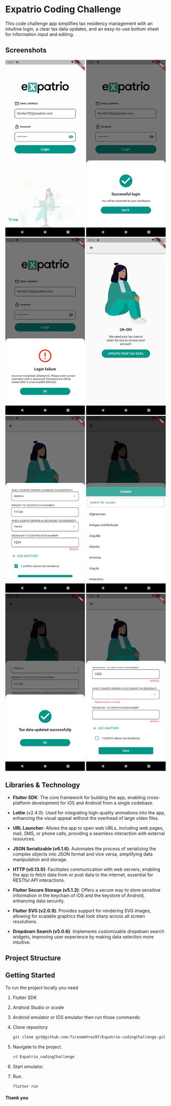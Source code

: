 # Expatrio Coding Challenge

This code challenge app simplifies tax residency management with an intuitive login, a clear tax data updates, and an easy-to-use bottom sheet for information input and editing.
## Screenshots

<img src="screenshots/01.png" width=250 /> <img src="screenshots/02.png" width=250 />
<img src="screenshots/03.png" width=250 /> <img src="screenshots/04.png" width=250 />
<img src="screenshots/05.png" width=250 /> <img src="screenshots/06.png" width=250 />
<img src="screenshots/07.png" width=250 /> <img src="screenshots/08.png" width=250 />

## Libraries & Technology

- **Flutter SDK**: The core framework for building the app, enabling cross-platform development for iOS and Android from a single codebase.

- **Lottie** (v2.4.0): Used for integrating high-quality animations into the app, enhancing the visual appeal without the overhead of large video files.

- **URL Launcher**: Allows the app to open web URLs, including web pages, mail, SMS, or phone calls, providing a seamless interaction with external resources.

- **JSON Serializable (v6.1.6)**: Automates the process of serializing the complex objects into JSON format and vice versa, simplifying data manipulation and storage.

- **HTTP (v0.13.0)**: Facilitates communication with web servers, enabling the app to fetch data from or post data to the internet, essential for RESTful API interactions.

- **Flutter Secure Storage (v5.1.2)**: Offers a secure way to store sensitive information in the keychain of iOS and the keystore of Android, enhancing data security.

- **Flutter SVG (v2.0.9)**: Provides support for rendering SVG images, allowing for scalable graphics that look sharp across all screen resolutions.

- **Dropdown Search (v5.0.6)**: Implements customizable dropdown search widgets, improving user experience by making data selection more intuitive.

## Project Structure

## Getting Started

To run the project locally you need 
1. Flutter SDK
2. Android Studio or xcode 
3. Android emulator or IOS emulator
then run those commands: 

1. Clone repository

    ```bash
    git clone git@github.com:firasmehrez97/Expatrio-codingChallenge.git

    ```

2. Navigate to the project.

    ```bash
    cd Expatrio_codingChallenge
    ```

3. Start emulator.

3. Run.

    ```bash
    flutter run
    ```

#### Thank you
